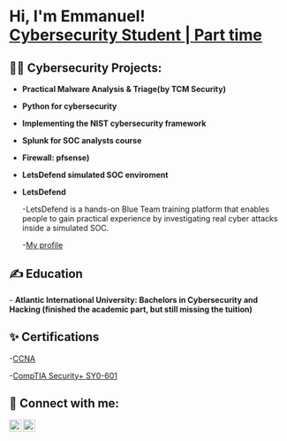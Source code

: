 <h1>Hi, I'm Emmanuel! <br/> <a href="https://www.linkedin.com/in/emmanuel-ruiz-1151b7212/">Cybersecurity Student  | Part time</a></h1>

<h2>👨‍💻 Cybersecurity Projects:</h2>

- <b>Practical Malware Analysis & Triage(by TCM Security)</b>
- <b>Python for cybersecurity</b>
- <b>Implementing the NIST cybersecurity framework</b>
- <b>Splunk for SOC analysts course </b>
- <b>	Firewall: pfsense)</b>
- <b>	LetsDefend simulated SOC enviroment</b>
  
- <b>LetsDefend </b>
  
     -LetsDefend is a hands-on Blue Team training platform that enables people to gain practical experience by investigating real cyber attacks inside a simulated SOC.
 
     
     -<a href="https://app.letsdefend.io/public-profile/user/alumnonumerodelista29@gmail.co/25dcf1f8-7434-411a-b431-f9e209e94ee9">My profile</a>

<h2>✍ Education</h2>
- <b>Atlantic International University: Bachelors in Cybersecurity and Hacking (finished the academic part, but still missing the tuition)</b>
     

<h2>✨ Certifications</h2>

   -<a href="https://www.credly.com/badges/212e85dc-b328-4e80-9441-930399c4220e/public_url">CCNA</a>

   
   -<a href="https://www.credly.com/badges/6f937fb7-6584-4dd0-9ae7-3c3c5269894e/public_url">CompTIA Security+ SY0-601</a>

<h2> 🤳 Connect with me:</h2>

[<img align="left" alt="JoshMadakor | Twitter" width="22px" src="https://cdn.jsdelivr.net/npm/simple-icons@v3/icons/twitter.svg" />][twitter]
[<img align="left" alt="JoshMadakor | LinkedIn" width="22px" src="https://cdn.jsdelivr.net/npm/simple-icons@v3/icons/linkedin.svg" />][linkedin]


[twitter]: https://twitter.com/Emmanue87821053
[linkedin]: https://www.linkedin.com/in/emmanuel-ruiz-1151b7212/
<!--
**joshmadakor1/joshmadakor1** is a ✨ _special_ ✨ repository because its `README.md` (this file) appears on your GitHub profile.

Here are some ideas to get you started:

- 🔭 I’m currently working on ...
- 🌱 I’m currently learning ...
- 👯 I’m looking to collaborate on ...
- 🤔 I’m looking for help with ...
- 💬 Ask me about ...
- 📫 How to reach me: ...
- 😄 Pronouns: ...
- ⚡ Fun fact: ...
-->
